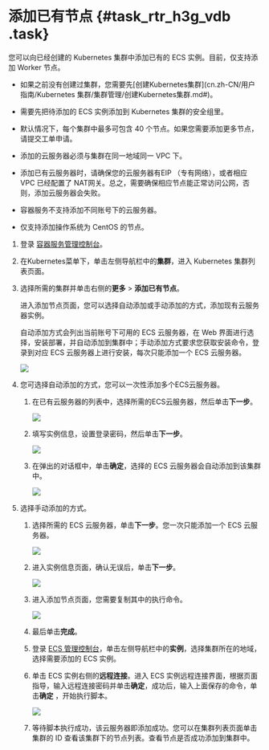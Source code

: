 # 添加已有节点 {#task_rtr_h3g_vdb .task}

您可以向已经创建的 Kubernetes 集群中添加已有的 ECS 实例。目前，仅支持添加 Worker 节点。

-   如果之前没有创建过集群，您需要先[创建Kubernetes集群](cn.zh-CN/用户指南/Kubernetes 集群/集群管理/创建Kubernetes集群.md#)。
-   需要先把待添加的 ECS 实例添加到 Kubernetes 集群的安全组里。

-   默认情况下，每个集群中最多可包含 40 个节点。如果您需要添加更多节点，请提交工单申请。
-   添加的云服务器必须与集群在同一地域同一 VPC 下。
-   添加已有云服务器时，请确保您的云服务器有EIP （专有网络），或者相应 VPC 已经配置了 NAT网关。总之，需要确保相应节点能正常访问公网，否则，添加云服务器会失败。
-   容器服务不支持添加不同账号下的云服务器。
-   仅支持添加操作系统为 CentOS 的节点。

1.  登录 [容器服务管理控制台](https://cs.console.aliyun.com)。 
2.  在Kubernetes菜单下，单击左侧导航栏中的**集群**，进入 Kubernetes 集群列表页面。 
3.  选择所需的集群并单击右侧的**更多** \> **添加已有节点**。 

    进入添加节点页面，您可以选择自动添加或手动添加的方式，添加现有云服务器实例。

    自动添加方式会列出当前账号下可用的 ECS 云服务器，在 Web 界面进行选择，安装部署，并自动添加到集群中；手动添加方式要求您获取安装命令，登录到对应 ECS 云服务器上进行安装，每次只能添加一个 ECS 云服务器。

    ![](http://static-aliyun-doc.oss-cn-hangzhou.aliyuncs.com/assets/img/16929/154821642510825_zh-CN.png)

4.  您可选择自动添加的方式，您可以一次性添加多个ECS云服务器。 
    1.  在已有云服务器的列表中，选择所需的ECS云服务器，然后单击**下一步**。 

        ![](http://static-aliyun-doc.oss-cn-hangzhou.aliyuncs.com/assets/img/16929/154821642510826_zh-CN.png)

    2.  填写实例信息，设置登录密码，然后单击**下一步**。 

        ![](http://static-aliyun-doc.oss-cn-hangzhou.aliyuncs.com/assets/img/16929/154821642510827_zh-CN.png)

    3.  在弹出的对话框中，单击**确定**，选择的 ECS 云服务器会自动添加到该集群中。 

        ![](http://static-aliyun-doc.oss-cn-hangzhou.aliyuncs.com/assets/img/16929/154821642510827_zh-CN.png)

5.  选择手动添加的方式。 
    1.  选择所需的 ECS 云服务器，单击**下一步**。您一次只能添加一个 ECS 云服务器。 

        ![](http://static-aliyun-doc.oss-cn-hangzhou.aliyuncs.com/assets/img/16929/154821642510828_zh-CN.png)

    2.  进入实例信息页面，确认无误后，单击**下一步**。 

        ![](http://static-aliyun-doc.oss-cn-hangzhou.aliyuncs.com/assets/img/16929/154821642510830_zh-CN.png)

    3.  进入添加节点页面，您需要复制其中的执行命令。 

        ![](http://static-aliyun-doc.oss-cn-hangzhou.aliyuncs.com/assets/img/16929/154821642510831_zh-CN.png)

    4.  最后单击**完成**。 
    5.  登录 [ECS 管理控制台](https://ecs.console.aliyun.com/)，单击左侧导航栏中的**实例**，选择集群所在的地域，选择需要添加的 ECS 实例。 
    6.  单击 ECS 实例右侧的**远程连接**。进入 ECS 实例远程连接界面，根据页面指导，输入远程连接密码并单击**确定**，成功后，输入上面保存的命令，单击**确定** ，开始执行脚本。 

        ![](http://static-aliyun-doc.oss-cn-hangzhou.aliyuncs.com/assets/img/16929/154821642510832_zh-CN.png)

    7.  等待脚本执行成功，该云服务器即添加成功。您可以在集群列表页面单击集群的 ID 查看该集群下的节点列表。查看节点是否成功添加到集群中。 

